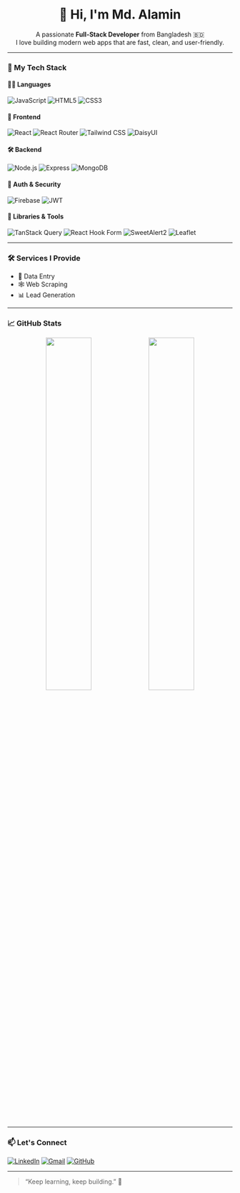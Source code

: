 <h1 align="center">👋 Hi, I'm Md. Alamin</h1>
<p align="center">
  A passionate <b>Full-Stack Developer</b> from Bangladesh 🇧🇩 <br>
  I love building modern web apps that are fast, clean, and user-friendly.
</p>

---

### 🧰 My Tech Stack

#### 👨‍💻 Languages
![JavaScript](https://img.shields.io/badge/-JavaScript-black?style=flat-square&logo=javascript)
![HTML5](https://img.shields.io/badge/-HTML5-E34F26?style=flat-square&logo=html5&logoColor=white)
![CSS3](https://img.shields.io/badge/-CSS3-1572B6?style=flat-square&logo=css3)

#### 🧩 Frontend
![React](https://img.shields.io/badge/-React-61DAFB?style=flat-square&logo=react)
![React Router](https://img.shields.io/badge/-React%20Router-CA4245?style=flat-square&logo=react-router)
![Tailwind CSS](https://img.shields.io/badge/-TailwindCSS-38B2AC?style=flat-square&logo=tailwind-css)
![DaisyUI](https://img.shields.io/badge/-DaisyUI-FF6F91?style=flat-square&logo=daisyui)

#### 🛠️ Backend
![Node.js](https://img.shields.io/badge/-Node.js-339933?style=flat-square&logo=node.js)
![Express](https://img.shields.io/badge/-Express.js-black?style=flat-square&logo=express)
![MongoDB](https://img.shields.io/badge/-MongoDB-47A248?style=flat-square&logo=mongodb)

#### 🔐 Auth & Security
![Firebase](https://img.shields.io/badge/-Firebase-FFCA28?style=flat-square&logo=firebase)
![JWT](https://img.shields.io/badge/-JWT-black?style=flat-square&logo=json-web-tokens)

#### 🧠 Libraries & Tools
![TanStack Query](https://img.shields.io/badge/-TanStack%20Query-FF4154?style=flat-square&logo=react-query)
![React Hook Form](https://img.shields.io/badge/-React%20Hook%20Form-EC5990?style=flat-square&logo=reacthookform)
![SweetAlert2](https://img.shields.io/badge/-SweetAlert2-0A0A0A?style=flat-square&logo=swal)
![Leaflet](https://img.shields.io/badge/-Leaflet-199900?style=flat-square&logo=leaflet)

---

### 🛠️ Services I Provide
- 📄 Data Entry  
- 🕸️ Web Scraping  
- 📊 Lead Generation  

---

### 📈 GitHub Stats

<p align="center">
  <img src="https://github-readme-stats.vercel.app/api?username=Md-Alamin&show_icons=true&theme=react" width="45%" />
  <img src="https://github-readme-streak-stats.herokuapp.com/?user=Md-Alamin&theme=react" width="45%" />
</p>

---

### 📫 Let's Connect

[![LinkedIn](https://img.shields.io/badge/-LinkedIn-0077B5?style=flat-square&logo=linkedin)](https://linkedin.com/in/your-profile)
[![Gmail](https://img.shields.io/badge/-Email-D14836?style=flat-square&logo=gmail&logoColor=white)](mailto:your-email@example.com)
[![GitHub](https://img.shields.io/badge/-GitHub-333333?style=flat-square&logo=github)](https://github.com/Md-Alamin)

---

> “Keep learning, keep building.” 🚀
